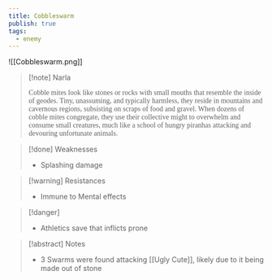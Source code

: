 ```yaml
---
title: Cobbleswarm
publish: true
tags:
  - enemy
---
```


![[Cobbleswarm.png]]
  > [!note] Narla
  > 
> <span style="font-family: 'Lucida Handwriting'; font-optical-sizing: auto; font-style: normal; word-break: break-word;">Cobble mites look like stones or rocks with small mouths that resemble the inside of geodes. Tiny, unassuming, and typically harmless, they reside in mountains and cavernous regions, subsisting on scraps of food and gravel. When dozens of cobble mites congregate, they use their collective might to overwhelm and consume small creatures, much like a school of hungry piranhas attacking and devouring unfortunate animals.<span/>

> [!done] Weaknesses
> - Splashing damage

> [!warning] Resistances
> - Immune to Mental effects

> [!danger]
> - Athletics save that inflicts prone

> [!abstract] Notes
> - 3 Swarms were found attacking [[Ugly Cute]], likely due to it being made out of stone